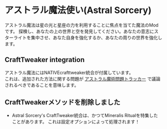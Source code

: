 # アストラル魔法使い(Astral Sorcery)

アストラル魔法は星の光と星座の力を利用することに焦点を当てた魔法のModです。 探検し、あなたの上の世界と空を発見してください。あなたの意志にスターライトを集中させ、あなた自身を強化するか、あなたの周りの世界を強化します。

## CraftTweaker integration

アストラル魔法にはNATIVEcrafttweaker統合が付属しています。  
これは、追加された方法に関する問題が [アストラル魔術問題トラッカー](https://github.com/HellFirePvP/AstralSorcery/issues) で議論されるべきであることを意味します。

## CraftTweakerメソッドを削除しました

- Astral Sorcery's CraftTweaker統合は、かつてMineralis Ritualを特集したことがあります。 これは設定オプションによって処理されます！